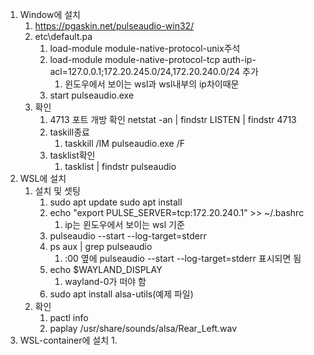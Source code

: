 1. Window에 설치
	1. https://pgaskin.net/pulseaudio-win32/
	2. etc\default.pa
		1. load-module module-native-protocol-unix주석
		2. load-module module-native-protocol-tcp auth-ip-acl=127.0.0.1;172.20.245.0/24,172.20.240.0/24 추가
			1. 윈도우에서 보이는 wsl과 wsl내부의 ip차이때문
		3. start pulseaudio.exe
	3. 확인
		1. 4713 포트 개방 확인 netstat -an | findstr LISTEN | findstr 4713
		2. taskill종료
			1.  taskkill /IM pulseaudio.exe /F
		3. tasklist확인
			1. tasklist | findstr pulseaudio
2. WSL에 설치
	1. 설치 및 셋팅
		1. sudo apt update sudo apt install 
		2. echo "export PULSE_SERVER=tcp:172.20.240.1" >> ~/.bashrc
			1. ip는 윈도우에서 보이는 wsl 기준
		3. pulseaudio --start --log-target=stderr
		4. ps aux | grep pulseaudio
			1. :00 옆에  pulseaudio --start --log-target=stderr 표시되면 됨
		5. echo $WAYLAND_DISPLAY
			1. wayland-0가 떠야 함
		6. sudo apt install alsa-utils(예제 파일)
	2. 확인
		1. pactl info
		2. paplay /usr/share/sounds/alsa/Rear_Left.wav
3. WSL-container에 설치
	1. 